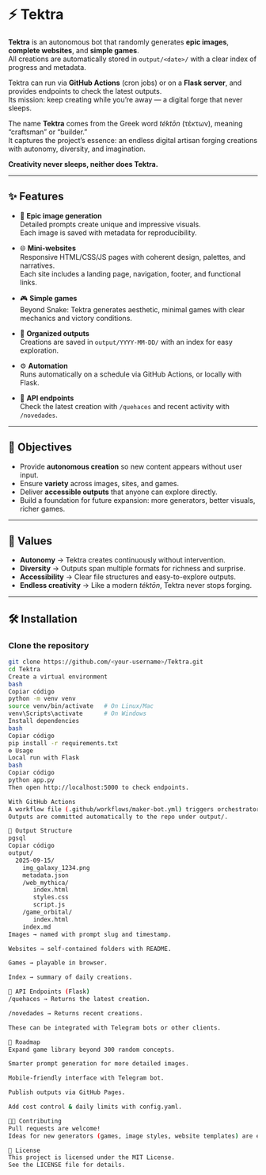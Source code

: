 # ⚡ Tektra

**Tektra** is an autonomous bot that randomly generates **epic images**, **complete websites**, and **simple games**.  
All creations are automatically stored in `output/<date>/` with a clear index of progress and metadata.  

Tektra can run via **GitHub Actions** (cron jobs) or on a **Flask server**, and provides endpoints to check the latest outputs.  
Its mission: keep creating while you’re away — a digital forge that never sleeps.  

The name **Tektra** comes from the Greek word *téktōn* (τέκτων), meaning “craftsman” or “builder.”  
It captures the project’s essence: an endless digital artisan forging creations with autonomy, diversity, and imagination.  

**Creativity never sleeps, neither does Tektra.**

---

## ✨ Features

- 🎨 **Epic image generation**  
  Detailed prompts create unique and impressive visuals.  
  Each image is saved with metadata for reproducibility.

- 🌐 **Mini-websites**  
  Responsive HTML/CSS/JS pages with coherent design, palettes, and narratives.  
  Each site includes a landing page, navigation, footer, and functional links.

- 🎮 **Simple games**  
  Beyond Snake: Tektra generates aesthetic, minimal games with clear mechanics and victory conditions.

- 📂 **Organized outputs**  
  Creations are saved in `output/YYYY-MM-DD/` with an index for easy exploration.

- ⚙️ **Automation**  
  Runs automatically on a schedule via GitHub Actions, or locally with Flask.

- 📡 **API endpoints**  
  Check the latest creation with `/quehaces` and recent activity with `/novedades`.

---

## 🚀 Objectives

- Provide **autonomous creation** so new content appears without user input.  
- Ensure **variety** across images, sites, and games.  
- Deliver **accessible outputs** that anyone can explore directly.  
- Build a foundation for future expansion: more generators, better visuals, richer games.  

---

## 🌱 Values

- **Autonomy** → Tektra creates continuously without intervention.  
- **Diversity** → Outputs span multiple formats for richness and surprise.  
- **Accessibility** → Clear file structures and easy-to-explore outputs.  
- **Endless creativity** → Like a modern *téktōn*, Tektra never stops forging.  

---

## 🛠️ Installation

### Clone the repository
```bash
git clone https://github.com/<your-username>/Tektra.git
cd Tektra
Create a virtual environment
bash
Copiar código
python -m venv venv
source venv/bin/activate   # On Linux/Mac
venv\Scripts\activate      # On Windows
Install dependencies
bash
Copiar código
pip install -r requirements.txt
⚙️ Usage
Local run with Flask
bash
Copiar código
python app.py
Then open http://localhost:5000 to check endpoints.

With GitHub Actions
A workflow file (.github/workflows/maker-bot.yml) triggers orchestrator.py periodically.
Outputs are committed automatically to the repo under output/.

📂 Output Structure
pgsql
Copiar código
output/
  2025-09-15/
    img_galaxy_1234.png
    metadata.json
    /web_mythica/
       index.html
       styles.css
       script.js
    /game_orbital/
       index.html
    index.md
Images → named with prompt slug and timestamp.

Websites → self-contained folders with README.

Games → playable in browser.

Index → summary of daily creations.

📡 API Endpoints (Flask)
/quehaces → Returns the latest creation.

/novedades → Returns recent creations.

These can be integrated with Telegram bots or other clients.

🤖 Roadmap
Expand game library beyond 300 random concepts.

Smarter prompt generation for more detailed images.

Mobile-friendly interface with Telegram bot.

Publish outputs via GitHub Pages.

Add cost control & daily limits with config.yaml.

🧑‍💻 Contributing
Pull requests are welcome!
Ideas for new generators (games, image styles, website templates) are especially appreciated.

📄 License
This project is licensed under the MIT License.
See the LICENSE file for details.
